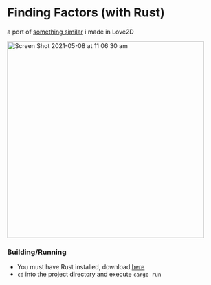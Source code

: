 # Finding Factors (with Rust)
a port of [something similar](https://github.com/Dot32IsCool/finding-factors) i made in Love2D

<img width="458" alt="Screen Shot 2021-05-08 at 11 06 30 am" src="https://user-images.githubusercontent.com/61964090/117523914-7b8ed400-afed-11eb-9019-5e03957223e6.png">

### Building/Running
- You must have Rust installed, download [here](https://www.rust-lang.org/tools/install) 
- `cd` into the project directory and execute `cargo run`
